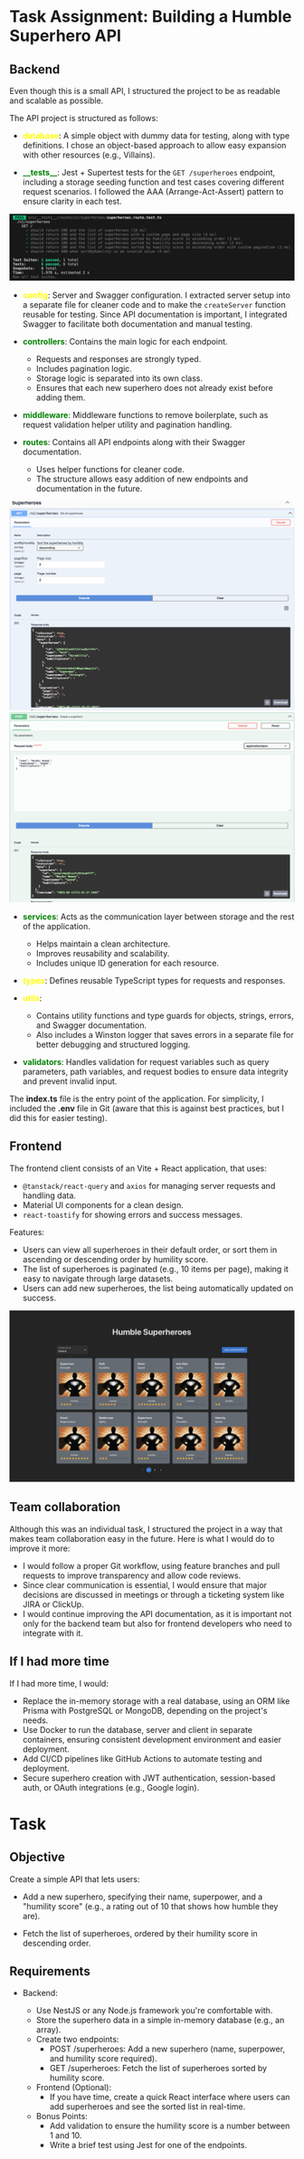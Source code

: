 # Task Assignment: Building a Humble Superhero API

## Backend

Even though this is a small API, I structured the project to be as readable and scalable as possible.

The API project is structured as follows:

- <span style="color:yellow">**database**</span>: A simple object with dummy data for testing, along with type definitions.
  I chose an object-based approach to allow easy expansion with other resources (e.g., Villains).

- <span style="color:green">**\_\_tests\_\_**</span>: Jest + Supertest tests for the `GET /superheroes` endpoint, including a storage seeding function and test cases covering different request scenarios. I followed the AAA (Arrange-Act-Assert) pattern to ensure clarity in each test.

![Passing tests](/media/tests.png)

- <span style="color:yellow">**config**</span>: Server and Swagger configuration.
  I extracted server setup into a separate file for cleaner code and to make the `createServer` function reusable for testing.
  Since API documentation is important, I integrated Swagger to facilitate both documentation and manual testing.

- <span style="color:green">**controllers**</span>: Contains the main logic for each endpoint.

  - Requests and responses are strongly typed.
  - Includes pagination logic.
  - Storage logic is separated into its own class.
  - Ensures that each new superhero does not already exist before adding them.

- <span style="color:green">**middleware**</span>: Middleware functions to remove boilerplate, such as request validation helper utility and pagination handling.

- <span style="color:green">**routes**</span>: Contains all API endpoints along with their Swagger documentation.
  - Uses helper functions for cleaner code.
  - The structure allows easy addition of new endpoints and documentation in the future.

![Swagger GET](/media/getSuperheroes_swagger.png)
![Swagger POST](/media/createSuperhero_swagger.png)

- <span style="color:green">**services**</span>: Acts as the communication layer between storage and the rest of the application.

  - Helps maintain a clean architecture.
  - Improves reusability and scalability.
  - Includes unique ID generation for each resource.

- <span style="color:yellow">**types**</span>: Defines reusable TypeScript types for requests and responses.

- <span style="color:yellow">**utils**</span>:

  - Contains utility functions and type guards for objects, strings, errors, and Swagger documentation.
  - Also includes a Winston logger that saves errors in a separate file for better debugging and structured logging.

- <span style="color:green">**validators**</span>: Handles validation for request variables such as query parameters, path variables, and request bodies to ensure data integrity and prevent invalid input.

The **index.ts** file is the entry point of the application.
For simplicity, I included the **.env** file in Git (aware that this is against best practices, but I did this for easier testing).

## Frontend

The frontend client consists of an Vite + React application, that uses:

- `@tanstack/react-query` and `axios` for managing server requests and handling data.
- Material UI components for a clean design.
- `react-toastify` for showing errors and success messages.

Features:

- Users can view all superheroes in their default order, or sort them in ascending or descending order by humility score.
- The list of superheroes is paginated (e.g., 10 items per page), making it easy to navigate through large datasets.
- Users can add new superheroes, the list being automatically updated on success.

![Frontend](/media/frontend.png)

## Team collaboration

Although this was an individual task, I structured the project in a way that makes team collaboration easy in the future. Here is what I would do to improve it more:

- I would follow a proper Git workflow, using feature branches and pull requests to improve transparency and allow code reviews.
- Since clear communication is essential, I would ensure that major decisions are discussed in meetings or through a ticketing system like JIRA or ClickUp.
- I would continue improving the API documentation, as it is important not only for the backend team but also for frontend developers who need to integrate with it.

## If I had more time

If I had more time, I would:

- Replace the in-memory storage with a real database, using an ORM like Prisma with PostgreSQL or MongoDB, depending on the project's needs.
- Use Docker to run the database, server and client in separate containers, ensuring consistent development environment and easier deployment.
- Add CI/CD pipelines like GitHub Actions to automate testing and deployment.
- Secure superhero creation with JWT authentication, session-based auth, or OAuth integrations (e.g., Google login).

# Task

## Objective

Create a simple API that lets users:

- Add a new superhero, specifying their name, superpower, and a "humility score" (e.g., a rating out of 10 that shows how humble they are).

- Fetch the list of superheroes, ordered by their humility score in descending order.

## Requirements

- Backend:

  - Use NestJS or any Node.js framework you're comfortable with.
  - Store the superhero data in a simple in-memory database (e.g., an array).
  - Create two endpoints:
    - POST /superheroes: Add a new superhero (name, superpower, and humility score required).
    - GET /superheroes: Fetch the list of superheroes sorted by humility score.
  - Frontend (Optional):
    - If you have time, create a quick React interface where users can add superheroes and see the sorted list in real-time.
  - Bonus Points:
    - Add validation to ensure the humility score is a number between 1 and 10.
    - Write a brief test using Jest for one of the endpoints.
